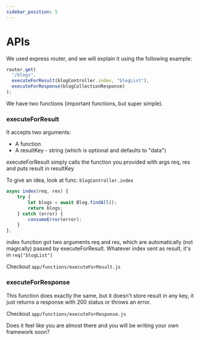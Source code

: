 ```yaml
---
sidebar_position: 5
---
```


# APIs

We used express router, and we will explain it using the following example:

```js
router.get(
  "/blogs",
  executeForResult(blogController.index, "blogList"),
  executeForResponse(blogCollectionResponse)
);
```

We have two functions (important functions, but super simple).

### executeForResult

It accepts two arguments:

- A function
- A resultKey - string (which is optional and defaults to "data")

executeForResult simply calls the function you provided with args req, res and puts result in resultKey

To give an idea, look at func: `blogController.index`

```js
async index(req, res) {
    try {
        let blogs = await Blog.findAll();
        return blogs;
    } catch (error) {
        consumeError(error);
    }
},
```

index function got two arguments req and res, which are automatically (not magically) passed by executeForResult. Whatever index sent as result, it's in `req["blogList"]`

Checkout `app/functions/executeForResult.js`

### executeForResponse

This function does exactly the same, but it doesn't store result in any key, it just returns a response with 200 status or throws an error.

Checkout `app/functions/executeForResponse.js`

Does it feel like you are almost there and you will be writing your own framework soon?
